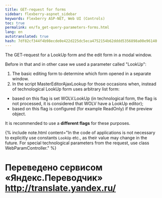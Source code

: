 ```yaml
--- 
title: GET-request for forms 
sidebar: flexberry-aspnet_sidebar 
keywords: Flexberry ASP-NET, Web UI (Controls) 
toc: true 
permalink: en/fa_get-query-parameters-forms.html 
lang: en 
autotranslated: true 
hash: 7df82cf344f4b98ecde0e422d225dc5eca4752154b62dddd5356898a00e96140 
--- 
```


The GET-request for a LookUp form and the edit form in a modal window. 

Before in that and in other case we used a parameter called "LookUp": 

1. The basic editing form to determine which form opened in a separate window. 
2. In the script MasterEditorAjaxLookup for those occasions when, instead of technological LookUp form uses arbitrary list form: 
* based on this flag is set WOLV.LookUp (in technological form, the flag is not processed, it is considered that WOLV have a LookUp editor); 
* based on this flag is configured (for example ReadOnly) if the preview object. 

It is recommended to use a **different flags** for these purposes. 

{% include note.html content="In the code of applications is not necessary to explicitly use constants `LookUp` etc., as their value may change in the future. For special technological parameters from the request, use class WebParamController." %} 



 # Переведено сервисом «Яндекс.Переводчик» http://translate.yandex.ru/